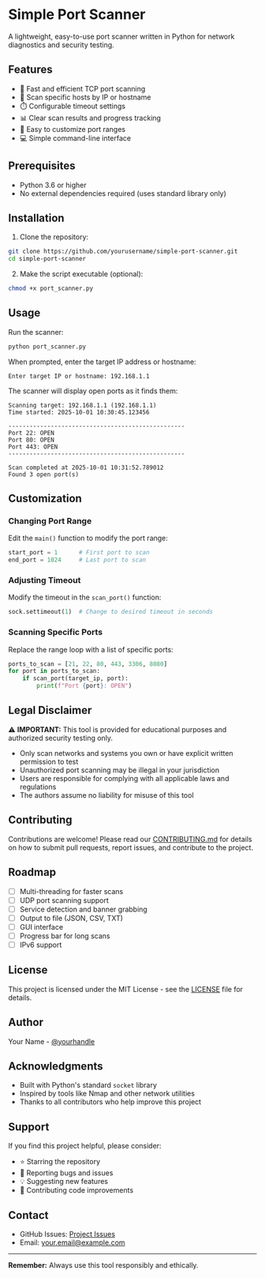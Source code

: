 # Simple Port Scanner

A lightweight, easy-to-use port scanner written in Python for network diagnostics and security testing.

## Features

- 🚀 Fast and efficient TCP port scanning
- 🎯 Scan specific hosts by IP or hostname
- ⏱️ Configurable timeout settings
- 📊 Clear scan results and progress tracking
- 🔧 Easy to customize port ranges
- 💻 Simple command-line interface

## Prerequisites

- Python 3.6 or higher
- No external dependencies required (uses standard library only)

## Installation

1. Clone the repository:
```bash
git clone https://github.com/yourusername/simple-port-scanner.git
cd simple-port-scanner
```

2. Make the script executable (optional):
```bash
chmod +x port_scanner.py
```

## Usage

Run the scanner:
```bash
python port_scanner.py
```

When prompted, enter the target IP address or hostname:
```
Enter target IP or hostname: 192.168.1.1
```

The scanner will display open ports as it finds them:
```
Scanning target: 192.168.1.1 (192.168.1.1)
Time started: 2025-10-01 10:30:45.123456

--------------------------------------------------
Port 22: OPEN
Port 80: OPEN
Port 443: OPEN
--------------------------------------------------

Scan completed at 2025-10-01 10:31:52.789012
Found 3 open port(s)
```

## Customization

### Changing Port Range

Edit the `main()` function to modify the port range:
```python
start_port = 1      # First port to scan
end_port = 1024     # Last port to scan
```

### Adjusting Timeout

Modify the timeout in the `scan_port()` function:
```python
sock.settimeout(1)  # Change to desired timeout in seconds
```

### Scanning Specific Ports

Replace the range loop with a list of specific ports:
```python
ports_to_scan = [21, 22, 80, 443, 3306, 8080]
for port in ports_to_scan:
    if scan_port(target_ip, port):
        print(f"Port {port}: OPEN")
```

## Legal Disclaimer

⚠️ **IMPORTANT:** This tool is provided for educational purposes and authorized security testing only.

- Only scan networks and systems you own or have explicit written permission to test
- Unauthorized port scanning may be illegal in your jurisdiction
- Users are responsible for complying with all applicable laws and regulations
- The authors assume no liability for misuse of this tool

## Contributing

Contributions are welcome! Please read our [CONTRIBUTING.md](CONTRIBUTING.md) for details on how to submit pull requests, report issues, and contribute to the project.

## Roadmap

- [ ] Multi-threading for faster scans
- [ ] UDP port scanning support
- [ ] Service detection and banner grabbing
- [ ] Output to file (JSON, CSV, TXT)
- [ ] GUI interface
- [ ] Progress bar for long scans
- [ ] IPv6 support

## License

This project is licensed under the MIT License - see the [LICENSE](LICENSE) file for details.

## Author

Your Name - [@yourhandle](https://twitter.com/yourhandle)

## Acknowledgments

- Built with Python's standard `socket` library
- Inspired by tools like Nmap and other network utilities
- Thanks to all contributors who help improve this project

## Support

If you find this project helpful, please consider:
- ⭐ Starring the repository
- 🐛 Reporting bugs and issues
- 💡 Suggesting new features
- 🤝 Contributing code improvements

## Contact

- GitHub Issues: [Project Issues](https://github.com/yourusername/simple-port-scanner/issues)
- Email: your.email@example.com

---

**Remember:** Always use this tool responsibly and ethically.
